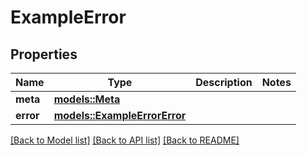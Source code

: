 # ExampleError

## Properties

Name | Type | Description | Notes
------------ | ------------- | ------------- | -------------
**meta** | [**models::Meta**](meta.md) |  | 
**error** | [**models::ExampleErrorError**](exampleError_error.md) |  | 

[[Back to Model list]](../README.md#documentation-for-models) [[Back to API list]](../README.md#documentation-for-api-endpoints) [[Back to README]](../README.md)


